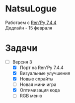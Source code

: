 # NatsuLogue
Работаем с [Ren'Py 7.4.4](https://www.renpy.org/release/7.4.4)  
Дедлайн - 15 февраля

# Задачи
- [ ] Версия 3
    - [x] Порт на Ren'Py 7.4.4 
    - [x] Визуальные улучшения
    - [x] Новые спрайты 
    - [ ] Новая мини игра
    - [x] Оптимизация кода
    - [ ] RGB меню
